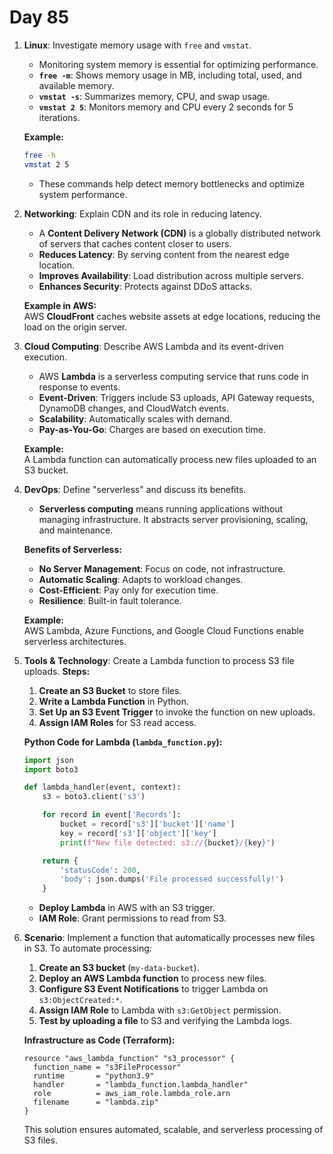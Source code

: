 # Day 85

1. **Linux**: Investigate memory usage with `free` and `vmstat`.
   - Monitoring system memory is essential for optimizing performance.
   - **`free -m`**: Shows memory usage in MB, including total, used, and available memory.
   - **`vmstat -s`**: Summarizes memory, CPU, and swap usage.
   - **`vmstat 2 5`**: Monitors memory and CPU every 2 seconds for 5 iterations.

   **Example:**
     ```sh
     free -h
     vmstat 2 5
     ```
   - These commands help detect memory bottlenecks and optimize system performance.

2. **Networking**: Explain CDN and its role in reducing latency.
   - A **Content Delivery Network (CDN)** is a globally distributed network of servers that caches content closer to users.
   - **Reduces Latency**: By serving content from the nearest edge location.
   - **Improves Availability**: Load distribution across multiple servers.
   - **Enhances Security**: Protects against DDoS attacks.

   **Example in AWS:**  
   AWS **CloudFront** caches website assets at edge locations, reducing the load on the origin server.

3. **Cloud Computing**: Describe AWS Lambda and its event-driven execution.
   - AWS **Lambda** is a serverless computing service that runs code in response to events.
   - **Event-Driven**: Triggers include S3 uploads, API Gateway requests, DynamoDB changes, and CloudWatch events.
   - **Scalability**: Automatically scales with demand.
   - **Pay-as-You-Go**: Charges are based on execution time.

   **Example:**  
   A Lambda function can automatically process new files uploaded to an S3 bucket.

4. **DevOps**: Define "serverless" and discuss its benefits.
   - **Serverless computing** means running applications without managing infrastructure. It abstracts server provisioning, scaling, and maintenance.

   **Benefits of Serverless:**
   - **No Server Management**: Focus on code, not infrastructure.
   - **Automatic Scaling**: Adapts to workload changes.
   - **Cost-Efficient**: Pay only for execution time.
   - **Resilience**: Built-in fault tolerance.

   **Example:**  
   AWS Lambda, Azure Functions, and Google Cloud Functions enable serverless architectures.

5. **Tools & Technology**: Create a Lambda function to process S3 file uploads.
   **Steps:**
   1. **Create an S3 Bucket** to store files.
   2. **Write a Lambda Function** in Python.
   3. **Set Up an S3 Event Trigger** to invoke the function on new uploads.
   4. **Assign IAM Roles** for S3 read access.

   **Python Code for Lambda (`lambda_function.py`):**
     ```python
     import json
     import boto3

     def lambda_handler(event, context):
         s3 = boto3.client('s3')

         for record in event['Records']:
             bucket = record['s3']['bucket']['name']
             key = record['s3']['object']['key']
             print(f"New file detected: s3://{bucket}/{key}")

         return {
             'statusCode': 200,
             'body': json.dumps('File processed successfully!')
         }
     ```
   - **Deploy Lambda** in AWS with an S3 trigger.
   - **IAM Role**: Grant permissions to read from S3.

6. **Scenario**: Implement a function that automatically processes new files in S3.
   To automate processing:
   1. **Create an S3 bucket** (`my-data-bucket`).
   2. **Deploy an AWS Lambda function** to process new files.
   3. **Configure S3 Event Notifications** to trigger Lambda on `s3:ObjectCreated:*`.
   4. **Assign IAM Role** to Lambda with `s3:GetObject` permission.
   5. **Test by uploading a file** to S3 and verifying the Lambda logs.

   **Infrastructure as Code (Terraform):**
     ```hcl
     resource "aws_lambda_function" "s3_processor" {
       function_name = "s3FileProcessor"
       runtime       = "python3.9"
       handler       = "lambda_function.lambda_handler"
       role          = aws_iam_role.lambda_role.arn
       filename      = "lambda.zip"
     }
     ```
   This solution ensures automated, scalable, and serverless processing of S3 files.
